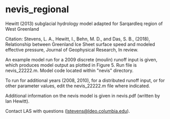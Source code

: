 # nevis_regional
Hewitt (2013) subglacial hydrology model adapted for Sarqardleq region of West Greenland

Citation: Stevens, L. A., Hewitt, I., Behn, M. D., and Das, S. B., (2018), Relationship between Greenland Ice Sheet surface speed and modeled effective pressure, Journal of Geophysical Research, In review. 

An example model run for a 2009 discrete (moulin) runoff input is given, which produces model output as plotted in Figure 5. Run file is nevis_22222.m. Model code located within "nevis" directory.

To run for additional years (2008, 2010), for a distributed runoff input, or for other parameter values, edit the nevis_22222.m file where indicated. 

Additional information on the nevis model is given in nevis.pdf (written by Ian Hewitt).

Contact LAS with questions (lstevens@ldeo.columbia.edu).
